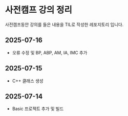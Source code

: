 # 사전캠프 강의 정리
사전캠프동안 강의를 들은 내용을 TIL로 작성한 레포지토리 입니다.

## 2025-07-16
-  오류 수정 및 BP, ABP, AM, IA, IMC 추가

## 2025-07-15
- C++ 클래스 생성

## 2025-07-14
- Basic 프로젝트 추가 및 빌드

